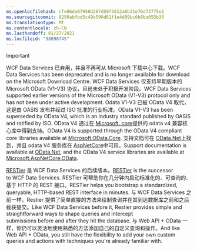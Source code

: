 ```yaml
---
ms.openlocfilehash: cfe06de07950d287d59f3812a6b31e76d73775e1
ms.sourcegitcommit: 8299abfbd5c49b596d61f1e4d09bc6b8ba055b36
ms.translationtype: MT
ms.contentlocale: zh-CN
ms.lasthandoff: 01/27/2021
ms.locfileid: "98898745"
---
```

> [!IMPORTANT]
> <span data-ttu-id="44aff-101">WCF Data Services 已弃用，并且不再可从 Microsoft 下载中心下载。</span><span class="sxs-lookup"><span data-stu-id="44aff-101">WCF Data Services has been deprecated and is no longer available for download on the Microsoft Download Centre.</span></span>
> <span data-ttu-id="44aff-102">WCF Data Services 仅支持早期版本的 Microsoft OData (V1-V3) 协议，且尚未处于积极开发阶段。</span><span class="sxs-lookup"><span data-stu-id="44aff-102">WCF Data Services supported earlier versions of the Microsoft OData (V1-V3) protocol only and has not been under active development.</span></span> <span data-ttu-id="44aff-103">Odata V1-V3 已被 OData V4 取代，这是由 OASIS 发布并经过 ISO 批准的行业标准。</span><span class="sxs-lookup"><span data-stu-id="44aff-103">OData V1-V3 has been superseded by OData V4, which is an industry standard published by OASIS and ratified by ISO.</span></span> <span data-ttu-id="44aff-104">OData V4 通过在 [Microsoft. core](https://www.nuget.org/packages/Microsoft.OData.Core/)提供的 odata v4 兼容核心库中得到支持。</span><span class="sxs-lookup"><span data-stu-id="44aff-104">OData V4 is supported through the OData V4 compliant core libraries available at [Microsoft.OData.Core](https://www.nuget.org/packages/Microsoft.OData.Core/).</span></span> <span data-ttu-id="44aff-105">支持文档可在 [OData.Net](https://odata.github.io/odata.net)上找到，并且 odata V4 服务库在 [AspNetCore](https://www.nuget.org/packages/Microsoft.AspNetCore.OData)中可用。</span><span class="sxs-lookup"><span data-stu-id="44aff-105">Support documentation is available at [OData.Net](https://odata.github.io/odata.net), and the OData V4 service libraries are available at [Microsoft.AspNetCore.OData](https://www.nuget.org/packages/Microsoft.AspNetCore.OData).</span></span>
>
> <span data-ttu-id="44aff-106">[RESTier](https://github.com/OData/RESTier) 是 WCF Data Services 的后续版本。</span><span class="sxs-lookup"><span data-stu-id="44aff-106">[RESTier](https://github.com/OData/RESTier) is the successor to WCF Data Services.</span></span> <span data-ttu-id="44aff-107">RESTier 可帮助你在几分钟内启动标准化的、可查询的、基于 HTTP 的 REST 接口。</span><span class="sxs-lookup"><span data-stu-id="44aff-107">RESTier helps you bootstrap a standardized, queryable, HTTP-based REST interface in minutes.</span></span>
> <span data-ttu-id="44aff-108">与 WCF Data Services 之前一样，Restier 提供了简单直接的方法来绘制查询并在其到达数据库之前和之后截获提交。</span><span class="sxs-lookup"><span data-stu-id="44aff-108">Like WCF Data Services before it, Restier provides simple and straightforward ways to shape queries and intercept submissions before and after they hit the database.</span></span> <span data-ttu-id="44aff-109">与 Web API + OData 一样，你仍可以灵活地使用熟悉的方法添加自己的自定义查询和操作。</span><span class="sxs-lookup"><span data-stu-id="44aff-109">And like Web API + OData, you still have the flexibility to add your own custom queries and actions with techniques you're already familiar with.</span></span>
